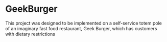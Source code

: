 # GeekBurger
This project was designed to be implemented on a self-service totem pole of an imaginary fast food restaurant, Geek Burger, which has customers with dietary restrictions
